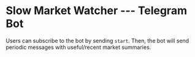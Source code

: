 # Slow Market Watcher --- Telegram Bot

Users can subscribe to the bot by sending `start`. Then, the bot will send periodic messages with useful/recent market summaries.
